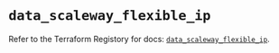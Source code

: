 # `data_scaleway_flexible_ip`

Refer to the Terraform Registory for docs: [`data_scaleway_flexible_ip`](https://www.terraform.io/docs/providers/scaleway/d/flexible_ip).
